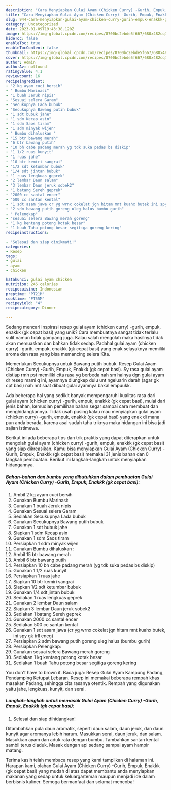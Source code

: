 ```yaml
---
description: "Cara Menyiapkan Gulai Ayam (Chicken Curry) -Gurih, Empuk, Enakkk (gk cepat basi) yang Lezat Sekali"
title: "Cara Menyiapkan Gulai Ayam (Chicken Curry) -Gurih, Empuk, Enakkk (gk cepat basi) yang Lezat Sekali"
slug: 944-cara-menyiapkan-gulai-ayam-chicken-curry-gurih-empuk-enakkk-gk-cepat-basi-yang-lezat-sekali
category: Uncategorized
date: 2023-01-09T19:43:38.120Z
image: https://img-global.cpcdn.com/recipes/8700bc2ebde5f667/680x482cq70/gulai-ayam-chicken-curry-gurih-empuk-enakkk-gk-cepat-basi-foto-resep-utama.jpg
hideToc: false
enableToc: true
enableTocContent: false
thumbnail: https://img-global.cpcdn.com/recipes/8700bc2ebde5f667/680x482cq70/gulai-ayam-chicken-curry-gurih-empuk-enakkk-gk-cepat-basi-foto-resep-utama.jpg
cover: https://img-global.cpcdn.com/recipes/8700bc2ebde5f667/680x482cq70/gulai-ayam-chicken-curry-gurih-empuk-enakkk-gk-cepat-basi-foto-resep-utama.jpg
author: Admin
authorAv: notfound
ratingvalue: 4.1
reviewcount: 16
recipeingredient:
- "2 kg ayam cuci bersih"
- " Bumbu Marinasi"
- "1 buah Jeruk nipis"
- "Sesuai selera Garam"
- "Secukupnya Lada bubuk"
- "Secukupnya Bawang putih bubuk"
- "1 sdt bubuk jahe"
- "1 sdm Kecap asin"
- "1 sdm Saos tiram"
- "1 sdm minyak wijen"
- " Bumbu dihaluskan "
- "15 btr bawang merah"
- "6 btr bawang putih"
- "10 bh cabe padang merah yg tdk suka pedas bs diskip"
- "1 1/2 ruas kunyit"
- "1 ruas jahe"
- "10 btr kemiri sangrai"
- "1/2 sdt ketumbar bubuk"
- "1/4 sdt jintan bubuk"
- "1 ruas lengkuas geprek"
- "2 lembar Daun salam"
- "3 lembar Daun jeruk sobek2"
- "1 batang Sereh geprek"
- "2000 cc santal encer"
- "500 cc santan kental"
- "1 sdt asam jawa cr yg wrnx cokelat jgn hitam mnt kuahx butek ini spy gk trll eneg"
- "2 sdm bawang putih goreng uleg halus bumbu gurih"
- " Pelengkap"
- "sesuai selera Bawang merah goreng"
- "1 kg kentang potong kotak besar"
- "1 buah Tahu potong besar segitiga goreng kering"
recipeinstructions:

- "Selesai dan siap dinikmati!"
categories:
- Resep
tags:
- gulai
- ayam
- chicken

katakunci: gulai ayam chicken 
nutrition: 246 calories
recipecuisine: Indonesian
preptime: "PT21M"
cooktime: "PT55M"
recipeyield: "4"
recipecategory: Dinner

---
```





Sedang mencari inspirasi resep gulai ayam (chicken curry) -gurih, empuk, enakkk (gk cepat basi) yang unik? Cara membuatnya sangat tidak terlalu sulit namun tidak gampang juga. Kalau salah mengolah maka hasilnya tidak akan memuaskan dan bahkan tidak sedap. Padahal gulai ayam (chicken curry) -gurih, empuk, enakkk (gk cepat basi) yang enak selayaknya memiliki aroma dan rasa yang bisa memancing selera Kita.





Memerlukan Secukupnya untuk Bawang putih bubuk. Resep Gulai Ayam (Chicken Curry) -Gurih, Empuk, Enakkk (gk cepat basi). Sy rasa gulai ayam distiap rmh pst memiliki cita rasa yg berbeda nah sm halnya dgn gulai ayam dr resep mami q ini, ayamnya diungkep dulu unt ngeluarin darah (agar gk cpt basi) nah nnt saat dibuat gulai ayamnya bakal empuukk.

Ada beberapa hal yang sedikit banyak mempengaruhi kualitas rasa dari gulai ayam (chicken curry) -gurih, empuk, enakkk (gk cepat basi), mulai dari jenis bahan, kemudian pemilihan bahan segar sampai cara membuat dan menghidangkannya. Tidak usah pusing kalau mau menyiapkan gulai ayam (chicken curry) -gurih, empuk, enakkk (gk cepat basi) yang enak di mana pun anda berada, karena asal sudah tahu triknya maka hidangan ini bisa jadi sajian istimewa.






Berikut ini ada beberapa tips dan trik praktis yang dapat diterapkan untuk mengolah gulai ayam (chicken curry) -gurih, empuk, enakkk (gk cepat basi) yang siap dikreasikan. Kamu bisa menyiapkan Gulai Ayam (Chicken Curry) -Gurih, Empuk, Enakkk (gk cepat basi) memakai 31 jenis bahan dan 0 langkah pembuatan. Berikut ini langkah-langkah untuk menyiapkan hidangannya.

<!--inarticleads1-->

##### Bahan-bahan dan bumbu yang dibutuhkan dalam pembuatan Gulai Ayam (Chicken Curry) -Gurih, Empuk, Enakkk (gk cepat basi):

1. Ambil 2 kg ayam cuci bersih
1. Gunakan  Bumbu Marinasi:
1. Gunakan 1 buah Jeruk nipis
1. Gunakan Sesuai selera Garam
1. Sediakan Secukupnya Lada bubuk
1. Gunakan Secukupnya Bawang putih bubuk
1. Gunakan 1 sdt bubuk jahe
1. Siapkan 1 sdm Kecap asin
1. Gunakan 1 sdm Saos tiram
1. Persiapkan 1 sdm minyak wijen
1. Gunakan  Bumbu dihaluskan :
1. Ambil 15 btr bawang merah
1. Ambil 6 btr bawang putih
1. Persiapkan 10 bh cabe padang merah (yg tdk suka pedas bs diskip)
1. Gunakan 1 1/2 ruas kunyit
1. Persiapkan 1 ruas jahe
1. Siapkan 10 btr kemiri sangrai
1. Siapkan 1/2 sdt ketumbar bubuk
1. Gunakan 1/4 sdt jintan bubuk
1. Sediakan 1 ruas lengkuas geprek
1. Gunakan 2 lembar Daun salam
1. Siapkan 3 lembar Daun jeruk sobek2
1. Sediakan 1 batang Sereh geprek
1. Gunakan 2000 cc santal encer
1. Sediakan 500 cc santan kental
1. Gunakan 1 sdt asam jawa (cr yg wrnx cokelat jgn hitam mnt kuahx butek, ini spy gk trll eneg)
1. Persiapkan 2 sdm bawang putih goreng uleg halus (bumbu gurih)
1. Persiapkan  Pelengkap:
1. Gunakan sesuai selera Bawang merah goreng
1. Sediakan 1 kg kentang potong kotak besar
1. Sediakan 1 buah Tahu potong besar segitiga goreng kering


You don&#39;t have to brown it. Baca juga: Resep Gulai Ayam Kampung Padang, Pendamping Ketupat Lebaran. Resep ini memakai beberapa rempah khas masakan Padang, sehingga cita rasanya otentik. Rempah yang digunakan yaitu jahe, lengkuas, kunyit, dan serai. 

<!--inarticleads2-->

##### Langkah-langkah untuk memasak Gulai Ayam (Chicken Curry) -Gurih, Empuk, Enakkk (gk cepat basi):


1. Selesai dan siap dihidangkan!

Ditambahkan pula daun aromatik, seperti daun salam, daun jeruk, dan daun kunyit agar aromanya lebih harum. Masukkan serai, daun jeruk, dan salam. Masukkan ayam dan aduk rata dengan bumbu. Tambahkan santan kental sambil terus diaduk. Masak dengan api sedang sampai ayam hampir matang. 

Terima kasih telah membaca resep yang kami tampilkan di halaman ini. Harapan kami, olahan Gulai Ayam (Chicken Curry) -Gurih, Empuk, Enakkk (gk cepat basi) yang mudah di atas dapat membantu anda menyiapkan makanan yang sedap untuk keluarga/teman maupun menjadi ide dalam berbisnis kuliner. Semoga bermanfaat dan selamat mencoba!
